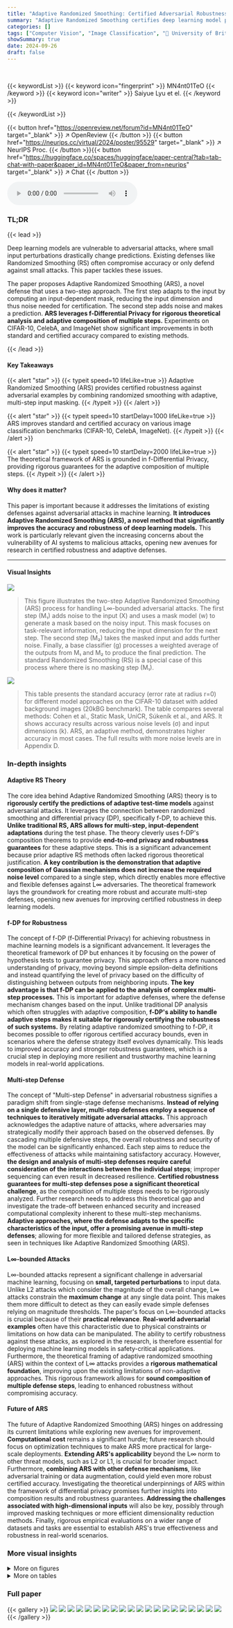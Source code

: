 ```yaml
---
title: "Adaptive Randomized Smoothing: Certified Adversarial Robustness for Multi-Step Defences"
summary: "Adaptive Randomized Smoothing certifies deep learning model predictions against adversarial attacks by cleverly combining randomized smoothing with adaptive, multi-step input masking for improved accu..."
categories: []
tags: ["Computer Vision", "Image Classification", "🏢 University of British Columbia",]
showSummary: true
date: 2024-09-26
draft: false
---
```


<br>

{{< keywordList >}}
{{< keyword icon="fingerprint" >}} MN4nt01TeO {{< /keyword >}}
{{< keyword icon="writer" >}} Saiyue Lyu et el. {{< /keyword >}}
 
{{< /keywordList >}}

{{< button href="https://openreview.net/forum?id=MN4nt01TeO" target="_blank" >}}
↗ OpenReview
{{< /button >}}
{{< button href="https://neurips.cc/virtual/2024/poster/95529" target="_blank" >}}
↗ NeurIPS Proc.
{{< /button >}}{{< button href="https://huggingface.co/spaces/huggingface/paper-central?tab=tab-chat-with-paper&paper_id=MN4nt01TeO&paper_from=neurips" target="_blank" >}}
↗ Chat
{{< /button >}}



<audio controls>
    <source src="https://ai-paper-reviewer.com/MN4nt01TeO/podcast.wav" type="audio/wav">
    Your browser does not support the audio element.
</audio>


### TL;DR


{{< lead >}}

Deep learning models are vulnerable to adversarial attacks, where small input perturbations drastically change predictions. Existing defenses like Randomized Smoothing (RS) often compromise accuracy or only defend against small attacks. This paper tackles these issues.

The paper proposes Adaptive Randomized Smoothing (ARS), a novel defense that uses a two-step approach. The first step adapts to the input by computing an input-dependent mask, reducing the input dimension and thus noise needed for certification. The second step adds noise and makes a prediction. **ARS leverages f-Differential Privacy for rigorous theoretical analysis and adaptive composition of multiple steps.**  Experiments on CIFAR-10, CelebA, and ImageNet show significant improvements in both standard and certified accuracy compared to existing methods.

{{< /lead >}}


#### Key Takeaways

{{< alert "star" >}}
{{< typeit speed=10 lifeLike=true >}} Adaptive Randomized Smoothing (ARS) provides certified robustness against adversarial examples by combining randomized smoothing with adaptive, multi-step input masking. {{< /typeit >}}
{{< /alert >}}

{{< alert "star" >}}
{{< typeit speed=10 startDelay=1000 lifeLike=true >}} ARS improves standard and certified accuracy on various image classification benchmarks (CIFAR-10, CelebA, ImageNet). {{< /typeit >}}
{{< /alert >}}

{{< alert "star" >}}
{{< typeit speed=10 startDelay=2000 lifeLike=true >}} The theoretical framework of ARS is grounded in f-Differential Privacy, providing rigorous guarantees for the adaptive composition of multiple steps. {{< /typeit >}}
{{< /alert >}}

#### Why does it matter?
This paper is important because it addresses the limitations of existing defenses against adversarial attacks in machine learning.  **It introduces Adaptive Randomized Smoothing (ARS), a novel method that significantly improves the accuracy and robustness of deep learning models.**  This work is particularly relevant given the increasing concerns about the vulnerability of AI systems to malicious attacks, opening new avenues for research in certified robustness and adaptive defenses.

------
#### Visual Insights



![](https://ai-paper-reviewer.com/MN4nt01TeO/figures_1_1.jpg)

> This figure illustrates the two-step Adaptive Randomized Smoothing (ARS) process for handling L∞-bounded adversarial attacks.  The first step (M₁) adds noise to the input (X) and uses a mask model (w) to generate a mask based on the noisy input. This mask focuses on task-relevant information, reducing the input dimension for the next step.  The second step (M₂) takes the masked input and adds further noise.  Finally, a base classifier (g) processes a weighted average of the outputs from M₁ and M₂ to produce the final prediction. The standard Randomized Smoothing (RS) is a special case of this process where there is no masking step (M₁).





![](https://ai-paper-reviewer.com/MN4nt01TeO/tables_6_1.jpg)

> This table presents the standard accuracy (error rate at radius r=0) for different model approaches on the CIFAR-10 dataset with added background images (20kBG benchmark).  The table compares several methods: Cohen et al., Static Mask, UniCR, Súkeník et al., and ARS.  It shows accuracy results across various noise levels (σ) and input dimensions (k).  ARS, an adaptive method, demonstrates higher accuracy in most cases. The full results with more noise levels are in Appendix D.





### In-depth insights


#### Adaptive RS Theory
The core idea behind Adaptive Randomized Smoothing (ARS) theory is to **rigorously certify the predictions of adaptive test-time models** against adversarial attacks.  It leverages the connection between randomized smoothing and differential privacy (DP), specifically f-DP, to achieve this.  **Unlike traditional RS, ARS allows for multi-step, input-dependent adaptations** during the test phase.  The theory cleverly uses f-DP's composition theorems to provide **end-to-end privacy and robustness guarantees** for these adaptive steps. This is a significant advancement because prior adaptive RS methods often lacked rigorous theoretical justification.  **A key contribution is the demonstration that adaptive composition of Gaussian mechanisms does not increase the required noise level** compared to a single step, which directly enables more effective and flexible defenses against L∞ adversaries.  The theoretical framework lays the groundwork for creating more robust and accurate multi-step defenses, opening new avenues for improving certified robustness in deep learning models.

#### f-DP for Robustness
The concept of f-DP (f-Differential Privacy) for achieving robustness in machine learning models is a significant advancement.  It leverages the theoretical framework of DP but enhances it by focusing on the power of hypothesis tests to guarantee privacy. This approach offers a more nuanced understanding of privacy, moving beyond simple epsilon-delta definitions and instead quantifying the level of privacy based on the difficulty of distinguishing between outputs from neighboring inputs. **The key advantage is that f-DP can be applied to the analysis of complex multi-step processes.**  This is important for adaptive defenses, where the defense mechanism changes based on the input. Unlike traditional DP analysis which often struggles with adaptive composition, **f-DP's ability to handle adaptive steps makes it suitable for rigorously certifying the robustness of such systems.** By relating adaptive randomized smoothing to f-DP, it becomes possible to offer rigorous certified accuracy bounds, even in scenarios where the defense strategy itself evolves dynamically.  This leads to improved accuracy and stronger robustness guarantees, which is a crucial step in deploying more resilient and trustworthy machine learning models in real-world applications.

#### Multi-step Defense
The concept of "Multi-step Defense" in adversarial robustness signifies a paradigm shift from single-stage defense mechanisms.  **Instead of relying on a single defensive layer, multi-step defenses employ a sequence of techniques to iteratively mitigate adversarial attacks.** This approach acknowledges the adaptive nature of attacks, where adversaries may strategically modify their approach based on the observed defenses. By cascading multiple defensive steps, the overall robustness and security of the model can be significantly enhanced. Each step aims to reduce the effectiveness of attacks while maintaining satisfactory accuracy.  However, **the design and analysis of multi-step defenses require careful consideration of the interactions between the individual steps**; improper sequencing can even result in decreased resilience.  **Certified robustness guarantees for multi-step defenses pose a significant theoretical challenge**, as the composition of multiple steps needs to be rigorously analyzed.  Further research needs to address this theoretical gap and investigate the trade-off between enhanced security and increased computational complexity inherent to these multi-step mechanisms.  **Adaptive approaches, where the defense adapts to the specific characteristics of the input, offer a promising avenue in multi-step defenses**; allowing for more flexible and tailored defense strategies, as seen in techniques like Adaptive Randomized Smoothing (ARS).

#### L∞-bounded Attacks
L∞-bounded attacks represent a significant challenge in adversarial machine learning, focusing on **small, targeted perturbations** to input data.  Unlike L2 attacks which consider the magnitude of the overall change, L∞ attacks constrain the **maximum change** at any single data point.  This makes them more difficult to detect as they can easily evade simple defenses relying on magnitude thresholds. The paper's focus on L∞-bounded attacks is crucial because of their **practical relevance**.  **Real-world adversarial examples** often have this characteristic due to physical constraints or limitations on how data can be manipulated.  The ability to certify robustness against these attacks, as explored in the research, is therefore essential for deploying machine learning models in safety-critical applications.  Furthermore, the theoretical framing of adaptive randomized smoothing (ARS) within the context of L∞ attacks provides a **rigorous mathematical foundation**, improving upon the existing limitations of non-adaptive approaches.  This rigorous framework allows for **sound composition of multiple defense steps**, leading to enhanced robustness without compromising accuracy.

#### Future of ARS
The future of Adaptive Randomized Smoothing (ARS) hinges on addressing its current limitations while exploring new avenues for improvement.  **Computational cost** remains a significant hurdle; future research should focus on optimization techniques to make ARS more practical for large-scale deployments.  **Extending ARS's applicability** beyond the L∞ norm to other threat models, such as L2 or L1, is crucial for broader impact.  Furthermore, **combining ARS with other defense mechanisms**, like adversarial training or data augmentation, could yield even more robust certified accuracy. Investigating the theoretical underpinnings of ARS within the framework of differential privacy promises further insights into composition results and robustness guarantees.  **Addressing the challenges associated with high-dimensional inputs** will also be key, possibly through improved masking techniques or more efficient dimensionality reduction methods. Finally, rigorous empirical evaluations on a wider range of datasets and tasks are essential to establish ARS's true effectiveness and robustness in real-world scenarios.


### More visual insights

<details>
<summary>More on figures
</summary>


![](https://ai-paper-reviewer.com/MN4nt01TeO/figures_7_1.jpg)

> This figure illustrates the two-step Adaptive Randomized Smoothing (ARS) process for handling L∞-bounded adversarial attacks.  The first step (M1) adds noise to the input (X) and uses a mask model (w) to process the noisy input into a mask (w(m1)).  The second step (M2) takes this masked input (w(m1)X) and adds further noise. Finally, a base classifier (g) processes a weighted average of the outputs from steps M1 and M2 to generate the final prediction.  The figure also shows how standard Randomized Smoothing (RS) is a simplified version of ARS.


![](https://ai-paper-reviewer.com/MN4nt01TeO/figures_7_2.jpg)

> This figure shows the input images to the model and the corresponding masks generated by the mask model (M1) in the two-step ARS. The left side shows original CIFAR-10 images superimposed with larger background images of varying sizes (k x k pixels), where k represents the dimension of the input. The right side shows the grayscale masks predicted by the mask model (M1) which highlight the relevant parts of the image that are important for classification. The masks are learned end-to-end during training. Appendix D.2 provides more detail about other stages of the ARS architecture for each image shown in this figure.


![](https://ai-paper-reviewer.com/MN4nt01TeO/figures_8_1.jpg)

> The figure displays the certified test accuracy on CIFAR-10 with distractor backgrounds (20kBG).  It shows how certified accuracy changes with different levels of noise (σ) and input dimensionality (k).  The plots illustrate the impact of both increased dimensionality and noise on the certified accuracy of different methods, including ARS (Adaptive Randomized Smoothing), Cohen et al. (standard randomized smoothing), static mask, UniCR, and Súkeník et al.  ARS shows improved robustness to both higher dimensionality and increased noise levels.


![](https://ai-paper-reviewer.com/MN4nt01TeO/figures_8_2.jpg)

> This figure shows the test set images for CelebA benchmark and their corresponding masks generated by ARS and static mask. The static mask is almost uniformly 1 across all pixels, while ARS masks are sparse and localized, focusing on the mouth region in each image.


![](https://ai-paper-reviewer.com/MN4nt01TeO/figures_9_1.jpg)

> This figure shows the certified test accuracy of the proposed ARS method on the CIFAR-10 with 20k background dataset.  It illustrates how the certified accuracy changes as a function of the L∞ radius of adversarial attacks, for different levels of noise (sigma) and input dimensionality (k). The results demonstrate that ARS outperforms other state-of-the-art methods across a range of settings, highlighting its effectiveness in certifying robustness against adversarial examples.


![](https://ai-paper-reviewer.com/MN4nt01TeO/figures_15_1.jpg)

> This figure shows the architecture of the Mask model w (M1). It is a UNet architecture which is used to preserve dimensions. It uses a Sigmoid layer at the end of the model to output values between 0 and 1 for mask weights. The hyperparameters of the UNet are: in_channels=3, out_channels=1 (to output a mask), base_channel=32, channel_mult={1,2,4,8}.


![](https://ai-paper-reviewer.com/MN4nt01TeO/figures_17_1.jpg)

> This figure displays the certified test accuracy results for the CIFAR-10 dataset with 20k background images (20kBG). It shows how certified accuracy changes with different levels of noise (σ) and input dimensionality (k).  The plots illustrate the impact of increasing dimensionality (by adding background noise) and increasing noise levels on the certified accuracy of different defense methods. Each line represents the mean certified accuracy across multiple runs, with shaded areas indicating the standard deviation.


![](https://ai-paper-reviewer.com/MN4nt01TeO/figures_18_1.jpg)

> This figure displays the certified test accuracy results on the CIFAR-10 dataset with 20k background images, also known as CIFAR-10 (20kBG), for different dimensionality (k) and noise levels (σ). The graphs illustrate how the certified accuracy changes with different levels of L∞ radius for various methods: ARS, Cohen et al., Static Mask, UniCR, and Súkeník et al. The results show that ARS consistently performs better in most cases.


![](https://ai-paper-reviewer.com/MN4nt01TeO/figures_18_2.jpg)

> This figure shows the certified test accuracy results on the CIFAR-10 dataset with distractor backgrounds (20kBG).  The plots illustrate how certified accuracy changes with different levels of noise (σ) and input dimensionality (k). The experiment evaluates the impact of both higher dimensionality and higher noise levels on the performance of the Adaptive Randomized Smoothing (ARS) method and baseline methods (Cohen et al., Static Mask, UniCR, and Sukenik et al.).


![](https://ai-paper-reviewer.com/MN4nt01TeO/figures_19_1.jpg)

> This figure displays the certified test accuracy results for the CIFAR-10 dataset with distractor backgrounds (20kBG).  It illustrates how both the dimensionality (k) and noise level (σ) affect the accuracy of different methods: ARS (Adaptive Randomized Smoothing), Cohen et al. (standard Randomized Smoothing), Static Mask (a baseline), Súkeník et al. (a test-time adaptive variance method), and UniCR (a test-time adaptive noise distribution method).  The graphs show that ARS consistently outperforms other methods, particularly as dimensionality increases. This demonstrates the effectiveness of ARS in handling high-dimensional inputs and achieving certified robustness.


![](https://ai-paper-reviewer.com/MN4nt01TeO/figures_20_1.jpg)

> This figure illustrates the two-step adaptive randomized smoothing (ARS) process for handling L∞-bounded adversarial attacks.  The first step (M1) adds noise to the input (X) and uses a mask model (w) to process the noisy input into a mask (w(m1)). The second step (M2) takes the masked input (w(m1)X) and adds more noise to produce m2.  Finally, a base classifier (g) processes a weighted average of m1 and m2 to generate the final prediction. The standard randomized smoothing (RS) method is a simplified version where there's only the second step (M2), without the masking step (M1).


![](https://ai-paper-reviewer.com/MN4nt01TeO/figures_20_2.jpg)

> This figure illustrates the two-step Adaptive Randomized Smoothing (ARS) process for handling L∞-bounded adversarial attacks.  The first step (M1) adds noise to the input (X) and uses a mask model (w) to process the noisy input into a mask (w(m1)). The second step (M2) takes the masked input (w(m1)X) and adds further noise, resulting in m2. Finally, a base classifier (g) processes a weighted average of m1 and m2 to produce the final prediction.  The figure also highlights that standard Randomized Smoothing (RS) is a simplified version of ARS with no M1 step (i.e., w(.) = 1 and only one noise addition).


![](https://ai-paper-reviewer.com/MN4nt01TeO/figures_21_1.jpg)

> This figure shows example inputs to the model for different values of k (image dimension).  The left side shows the original CIFAR-10 image superimposed on a larger background image, making the classification task more challenging. The right side shows the corresponding masks generated by the mask model (M1) in the ARS architecture. These masks highlight the relevant image regions that the model should focus on during classification, effectively reducing the dimensionality of the input to M2 and improving robustness.  Appendix D.2 provides more detailed visualization of the different steps in the multi-step ARS architecture.


![](https://ai-paper-reviewer.com/MN4nt01TeO/figures_21_2.jpg)

> This figure illustrates the two-step Adaptive Randomized Smoothing (ARS) process for handling L∞-bounded adversarial attacks.  The first step (M1) adds noise to the input (X) and uses a mask model to generate a mask (w(m1)) based on the noisy input. This mask focuses the processing on relevant information. The second step (M2) adds noise to the masked input (w(m1)X) and produces m2. Finally, a base classifier (g) combines m1 and m2 to produce the final prediction.  The standard Randomized Smoothing (RS) method is a simplified version of ARS, omitting the first masking step.


![](https://ai-paper-reviewer.com/MN4nt01TeO/figures_22_1.jpg)

> This figure shows how the adaptive masking in ARS reduces noise in regions relevant to classification.  The top row shows example input images. The second row shows the images after the first noise injection step (M1). The third row displays the sparse masks (learned by the mask model) which focus on the mouth region. The bottom row shows the images after the second noise injection and averaging step (M2).  The masks effectively reduce noise around the mouth area, improving classification accuracy.


![](https://ai-paper-reviewer.com/MN4nt01TeO/figures_22_2.jpg)

> This figure shows the certified test accuracy results for CIFAR-10 with 20k background images dataset. The x-axis represents the L∞ radius, and the y-axis represents the certified accuracy. The figure consists of six subfigures, each showing the results for a different combination of dimensionality (k) and noise level (σ). In each subfigure, different methods are compared: ARS, Cohen et al., static mask, Súkeník et al., and UniCR. The shaded area around each line represents the standard deviation of the results across multiple seeds.


![](https://ai-paper-reviewer.com/MN4nt01TeO/figures_23_1.jpg)

> This figure shows how the adaptive masking in ARS reduces noise in areas important for classification. The images follow the architecture in Figure 1. The first query noised images are fed to the mask model, which produces sparse masks concentrated around the object. After the weighted averaging of m1 and m2, the second query noised images show reduced noise around the object.


![](https://ai-paper-reviewer.com/MN4nt01TeO/figures_23_2.jpg)

> This figure shows the effect of adaptive masking in reducing noise around important areas for classification in ImageNet. The figure presents a sequence of images illustrating different stages in the two-step ARS architecture. The first row shows the original input images. The second row shows the noisy images after the first step (M1) which adds noise. The third row presents the masks generated by the mask model (w), highlighting the important regions. The fourth row displays the noisy images after the second step (M2), where the noise has been reduced in the regions identified by the masks. These images are then combined to obtain the final classification result, showcasing the effectiveness of adaptive masking in improving robustness to adversarial attacks.


![](https://ai-paper-reviewer.com/MN4nt01TeO/figures_23_3.jpg)

> This figure illustrates the two-step Adaptive Randomized Smoothing (ARS) process for handling L∞-bounded adversarial attacks.  The first step (M1) adds noise to the input (X) and uses a mask model (w) to process the noisy input to generate a mask (w(m1)). The second step (M2) uses the mask from step 1 to process the input again by applying a weighted average of the noisy input from M1 and M2 before generating the output label using the base classifier (g). The standard randomized smoothing (RS) is a simplified version of ARS with no M1 step (i.e., the mask is always 1 and there is only one noise addition).


</details>




<details>
<summary>More on tables
</summary>


![](https://ai-paper-reviewer.com/MN4nt01TeO/tables_8_1.jpg)
> This table presents the standard test accuracy (when the radius r is 0) for three different approaches on the CelebA dataset.  The three methods compared are Cohen et al., Static Mask, and ARS (the proposed method). The results are shown for three different noise levels (σ = 0.25, 0.5, and 1.0). The table demonstrates that ARS consistently achieves equal or better accuracy compared to the other two methods, highlighting its ability to handle high spatial dimensions and input variations.

![](https://ai-paper-reviewer.com/MN4nt01TeO/tables_9_1.jpg)
> This table presents the standard test accuracy (at radius r=0) on the ImageNet dataset for three different noise levels (σ = 0.25, 0.5, 1.0).  It compares the performance of the proposed Adaptive Randomized Smoothing (ARS) method with the standard Randomized Smoothing (RS) method by Cohen et al.  Two versions of ARS are shown: one where only the mask model is trained ('Pretrain'), and another where the entire model is trained end-to-end ('End-To-End'). The results indicate that ARS maintains a similar standard accuracy to the Cohen et al. method, showcasing its scalability to large datasets.

![](https://ai-paper-reviewer.com/MN4nt01TeO/tables_15_1.jpg)
> This table lists the hyperparameters used for training the Adaptive Randomized Smoothing (ARS) model.  It breaks down the settings for different aspects of the model training process, including for the Mask Model (UNet) and the Base Classifier.  Different hyperparameters were used for different datasets (CIFAR-10, CelebA, and ImageNet).  The table includes the GPU used, the number of epochs, batch sizes, base channel numbers, optimizers (AdamW and SGD), learning rates, weight decay, momentum, step sizes, and gamma values.  Appendix C.3 offers additional details on hyperparameter tuning for CIFAR-10.

![](https://ai-paper-reviewer.com/MN4nt01TeO/tables_16_1.jpg)
> This table presents the values of β used for the UniCR method in the experiments.  β is a parameter of the generalized normal distribution used for noise in the randomized smoothing technique.  The table shows that β was tuned for different values of k (input dimension) and σ (noise level) in the CIFAR-10 BG20k experiment, resulting in slightly different optimal β values for various combinations of k and σ.

![](https://ai-paper-reviewer.com/MN4nt01TeO/tables_17_1.jpg)
> This table presents the standard accuracy (with no adversarial attack, r=0) on a modified CIFAR-10 dataset (20kBG) where images are superimposed on larger backgrounds, varying the input dimension (k).  The results are shown for different noise levels (σ) and for several methods: Cohen et al. (standard randomized smoothing), Static Mask (a baseline using a fixed mask), UniCR (a test-time adaptive method), Súkeník et al. (another test-time adaptive method), and ARS (the proposed method). The table highlights the improved accuracy of ARS, especially as the input dimension increases.  Standard deviations are also included.

![](https://ai-paper-reviewer.com/MN4nt01TeO/tables_19_1.jpg)
> This table presents the standard accuracy (when there is no adversarial attack, r=0) for different model approaches on the CIFAR-10 dataset with 20k background images.  It compares the performance of Cohen et al., Static Mask, UniCR, Súkeník et al., and ARS across varying noise levels (σ) and input dimensions (k). The 20kBG benchmark makes the task more challenging by adding distractor background images, highlighting the impact of adaptivity in handling higher dimensional inputs and noise. ARS consistently achieves higher accuracy than other methods.

![](https://ai-paper-reviewer.com/MN4nt01TeO/tables_22_1.jpg)
> This table presents the standard test accuracy results for different methods on the CelebA dataset. The accuracy is measured at radius r = 0, meaning no certification is applied. Three methods are compared: Cohen et al., Static Mask, and ARS. The results show that ARS achieves equal or higher accuracy than the other methods.  The experiment uses unaligned and cropped CelebA images, which are 160x160 pixels in size, highlighting the impact of adaptivity in handling high spatial dimensions and variations in input images.

![](https://ai-paper-reviewer.com/MN4nt01TeO/tables_23_1.jpg)
> This table presents the standard test accuracy (with no certification, r=0) on the ImageNet dataset for three different noise levels (σ = 0.25, 0.5, 1.0).  It compares the results of the standard Randomized Smoothing (Cohen et al.) method with two variations of Adaptive Randomized Smoothing (ARS): one where the mask model is pre-trained (ARS (Pretrain)) and one where the entire model is trained end-to-end (ARS (End-To-End)). The table shows that ARS maintains, or slightly improves, the standard accuracy compared to the baseline RS method.

</details>




### Full paper

{{< gallery >}}
<img src="https://ai-paper-reviewer.com/MN4nt01TeO/1.png" class="grid-w50 md:grid-w33 xl:grid-w25" />
<img src="https://ai-paper-reviewer.com/MN4nt01TeO/2.png" class="grid-w50 md:grid-w33 xl:grid-w25" />
<img src="https://ai-paper-reviewer.com/MN4nt01TeO/3.png" class="grid-w50 md:grid-w33 xl:grid-w25" />
<img src="https://ai-paper-reviewer.com/MN4nt01TeO/4.png" class="grid-w50 md:grid-w33 xl:grid-w25" />
<img src="https://ai-paper-reviewer.com/MN4nt01TeO/5.png" class="grid-w50 md:grid-w33 xl:grid-w25" />
<img src="https://ai-paper-reviewer.com/MN4nt01TeO/6.png" class="grid-w50 md:grid-w33 xl:grid-w25" />
<img src="https://ai-paper-reviewer.com/MN4nt01TeO/7.png" class="grid-w50 md:grid-w33 xl:grid-w25" />
<img src="https://ai-paper-reviewer.com/MN4nt01TeO/8.png" class="grid-w50 md:grid-w33 xl:grid-w25" />
<img src="https://ai-paper-reviewer.com/MN4nt01TeO/9.png" class="grid-w50 md:grid-w33 xl:grid-w25" />
<img src="https://ai-paper-reviewer.com/MN4nt01TeO/10.png" class="grid-w50 md:grid-w33 xl:grid-w25" />
<img src="https://ai-paper-reviewer.com/MN4nt01TeO/11.png" class="grid-w50 md:grid-w33 xl:grid-w25" />
<img src="https://ai-paper-reviewer.com/MN4nt01TeO/12.png" class="grid-w50 md:grid-w33 xl:grid-w25" />
<img src="https://ai-paper-reviewer.com/MN4nt01TeO/13.png" class="grid-w50 md:grid-w33 xl:grid-w25" />
<img src="https://ai-paper-reviewer.com/MN4nt01TeO/14.png" class="grid-w50 md:grid-w33 xl:grid-w25" />
<img src="https://ai-paper-reviewer.com/MN4nt01TeO/15.png" class="grid-w50 md:grid-w33 xl:grid-w25" />
<img src="https://ai-paper-reviewer.com/MN4nt01TeO/16.png" class="grid-w50 md:grid-w33 xl:grid-w25" />
<img src="https://ai-paper-reviewer.com/MN4nt01TeO/17.png" class="grid-w50 md:grid-w33 xl:grid-w25" />
<img src="https://ai-paper-reviewer.com/MN4nt01TeO/18.png" class="grid-w50 md:grid-w33 xl:grid-w25" />
<img src="https://ai-paper-reviewer.com/MN4nt01TeO/19.png" class="grid-w50 md:grid-w33 xl:grid-w25" />
<img src="https://ai-paper-reviewer.com/MN4nt01TeO/20.png" class="grid-w50 md:grid-w33 xl:grid-w25" />
{{< /gallery >}}